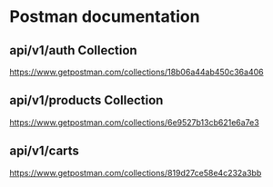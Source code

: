 # Postman documentation

## api/v1/auth Collection

https://www.getpostman.com/collections/18b06a44ab450c36a406

## api/v1/products Collection

https://www.getpostman.com/collections/6e9527b13cb621e6a7e3

## api/v1/carts

https://www.getpostman.com/collections/819d27ce58e4c232a3bb
